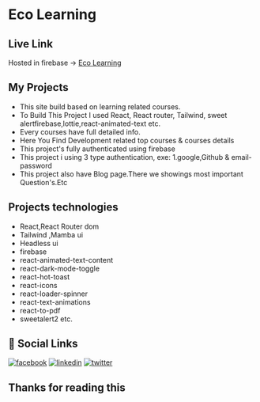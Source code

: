 # Eco Learning

## Live Link

Hosted in firebase -> [Eco Learning](https://eco-learning-9111b.web.app/)

## My Projects

- This site build based on learning related courses. <br/>
- To Build This Project I used React, React router, Tailwind, sweet alertfirebase,lottie,react-animated-text etc. <br/>
- Every courses have full detailed info.<br/>
- Here You Find Development related top courses & courses details<br/>
- This project's fully authenticated using firebase <br/>
- This project i using 3 type authentication, exe: 1.google,Github & email-password <br/>
- This project also have Blog page.There we showings most important Question's.Etc<br/>

## Projects technologies

- React,React Router dom<br/>
- Tailwind ,Mamba ui<br/>
- Headless ui<br/>
- firebase <br/>
- react-animated-text-content <br/>
- react-dark-mode-toggle <br/>
- react-hot-toast <br/>
- react-icons <br/>
- react-loader-spinner <br/>
- react-text-animations <br/>
- react-to-pdf <br/>
- sweetalert2 etc.

## 🔗 Social Links

[![facebook](https://img.shields.io/badge/Facebook-1877F2?style=for-the-badge&logo=facebook&logoColor=white)](https://www.facebook.com/masud90895)
[![linkedin](https://img.shields.io/badge/linkedin-0A66C2?style=for-the-badge&logo=linkedin&logoColor=white)](https://www.linkedin.com/in/mdmahafujurrahamanmasud/)
[![twitter](https://img.shields.io/badge/twitter-1DA1F2?style=for-the-badge&logo=twitter&logoColor=white)](https://twitter.com/masud90895)

## Thanks for reading this
